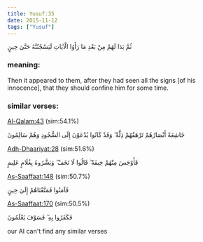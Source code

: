 ```yaml
---
title: Yusuf:35
date: 2015-11-12
tags: ["Yusuf"]
---
```

ثُمَّ بَدَا لَهُمْ مِنْ بَعْدِ مَا رَأَوُا الْآيَاتِ لَيَسْجُنُنَّهُ حَتَّىٰ حِينٍ
### meaning: 
Then it appeared to them, after they had seen all the signs [of his innocence], that they should confine him for some time.
### similar verses: 

[Al-Qalam:43](/68/43) (sim:54.1%)

خَاشِعَةً أَبْصَارُهُمْ تَرْهَقُهُمْ ذِلَّةٌ ۖ وَقَدْ كَانُوا يُدْعَوْنَ إِلَى السُّجُودِ وَهُمْ سَالِمُونَ

[Adh-Dhaariyat:28](/51/28) (sim:51.6%)

فَأَوْجَسَ مِنْهُمْ خِيفَةً ۖ قَالُوا لَا تَخَفْ ۖ وَبَشَّرُوهُ بِغُلَامٍ عَلِيمٍ

[As-Saaffaat:148](/37/148) (sim:50.7%)

فَآمَنُوا فَمَتَّعْنَاهُمْ إِلَىٰ حِينٍ

[As-Saaffaat:170](/37/170) (sim:50.5%)

فَكَفَرُوا بِهِ ۖ فَسَوْفَ يَعْلَمُونَ

our AI can't find any similar verses

